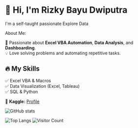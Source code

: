 # 👋 Hi, I'm Rizky Bayu Dwiputra  
I'm a self-taught passionate Explore Data

About Me:

🚀 Passionate about **Excel VBA Automation**, **Data Analysis**, and **Dashboarding**.  
💡 Love solving problems and automating repetitive tasks.  

## 🔥 My Skills  
✅ Excel VBA & Macros  
✅ Data Visualization (Excel, Tableau)  
✅ SQL & Python

🔗 **Kaggle:** [Profile](https://www.kaggle.com/rizkybayudwiputra)

![GitHub stats](https://github-readme-stats.vercel.app/api?username=yourusername&show_icons=true&theme=dark)

![Top Langs](https://github-readme-stats.vercel.app/api/top-langs/?username=yourusername&layout=compact&theme=dark)
![Visitor Count](https://komarev.com/ghpvc/?username=yourusername&color=blue) 
